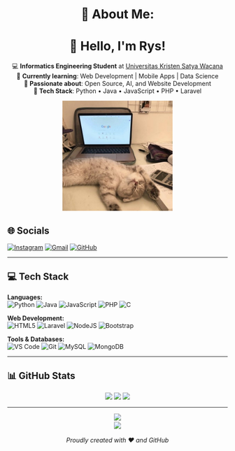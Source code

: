 <h1 align="center">💫 About Me:</h1>
<h1 align="center">👋 Hello, I'm Rys!</h1> 

<p align="center">
  💻 <strong>Informatics Engineering Student</strong> at <a href="https://www.uksw.edu/">Universitas Kristen Satya Wacana</a><br>
  🌱 <strong>Currently learning</strong>: Web Development | Mobile Apps | Data Science<br>
  🚀 <strong>Passionate about</strong>: Open Source, AI, and Website Development<br>
  🔧 <strong>Tech Stack</strong>: Python • Java • JavaScript • PHP • Laravel
    <div align="center">
      <img src="https://raw.githubusercontent.com/RYSNAN/RYSNAN/main/cats.jpeg" width="50%" />
    </div>
</p>

## 🌐 Socials
[![Instagram](https://img.shields.io/badge/Instagram-%23E4405F.svg?logo=Instagram&logoColor=white)](https://instagram.com/rys.nando) 
[![Gmail](https://img.shields.io/badge/Gmail-D14836?logo=gmail&logoColor=white)](mailto:rys.nando@gmail.com)
[![GitHub](https://img.shields.io/badge/GitHub-100000?logo=github&logoColor=white)](https://github.com/RYSNAN)

---

## 💻 Tech Stack
**Languages:**  
![Python](https://img.shields.io/badge/python-3670A0?style=for-the-badge&logo=python&logoColor=ffdd54)
![Java](https://img.shields.io/badge/java-%23ED8B00.svg?style=for-the-badge&logo=openjdk&logoColor=white)
![JavaScript](https://img.shields.io/badge/javascript-%23323330.svg?style=for-the-badge&logo=javascript&logoColor=%23F7DF1E)
![PHP](https://img.shields.io/badge/php-%23777BB4.svg?style=for-the-badge&logo=php&logoColor=white)
![C](https://img.shields.io/badge/c-%2300599C.svg?style=for-the-badge&logo=c&logoColor=white)

**Web Development:**  
![HTML5](https://img.shields.io/badge/html5-%23E34F26.svg?style=for-the-badge&logo=html5&logoColor=white)
![Laravel](https://img.shields.io/badge/laravel-%23FF2D20.svg?style=for-the-badge&logo=laravel&logoColor=white)
![NodeJS](https://img.shields.io/badge/node.js-6DA55F?style=for-the-badge&logo=node.js&logoColor=white)
![Bootstrap](https://img.shields.io/badge/bootstrap-%238511FA.svg?style=for-the-badge&logo=bootstrap&logoColor=white)

**Tools & Databases:**  
![VS Code](https://img.shields.io/badge/VS_Code-007ACC?style=for-the-badge&logo=visual-studio-code&logoColor=white)
![Git](https://img.shields.io/badge/git-%23F05033.svg?style=for-the-badge&logo=git&logoColor=white)
![MySQL](https://img.shields.io/badge/mysql-4479A1.svg?style=for-the-badge&logo=mysql&logoColor=white)
![MongoDB](https://img.shields.io/badge/MongoDB-%234ea94b.svg?style=for-the-badge&logo=mongodb&logoColor=white)

---

## 📊 GitHub Stats
<div align="center">
  <img src="https://github-readme-stats.vercel.app/api?username=RYSNAN&theme=shadow_blue&show_icons=true&hide_border=false&include_all_commits=true&count_private=true" width="45%">
  <img src="https://github-readme-streak-stats.herokuapp.com/?user=RYSNAN&theme=shadow_blue&hide_border=false" width="45%">
  <img src="https://github-readme-stats.vercel.app/api/top-langs/?username=RYSNAN&theme=shadow_blue&hide_border=false&layout=compact" width="45%">
</div>

---


<div align="center">
  <img src="https://quotes-github-readme.vercel.app/api?type=horizontal&theme=dark">
  <br>
  <img src="https://visitcount.itsvg.in/api?id=RYSNAN&icon=3&color=0">
</div>

<p align="center"> 
  <i>Proudly created with ❤️ and GitHub</i>
</p>
